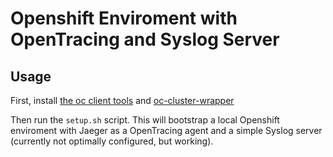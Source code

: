 # Openshift Enviroment with OpenTracing and Syslog Server

## Usage

First, install [the oc client tools](https://www.openshift.org/download.html) and 
[oc-cluster-wrapper](https://github.com/openshift-evangelists/oc-cluster-wrapper)

Then run the `setup.sh` script. This will bootstrap a local Openshift enviroment with Jaeger as a OpenTracing agent 
and a simple Syslog server (currently not optimally configured, but working).